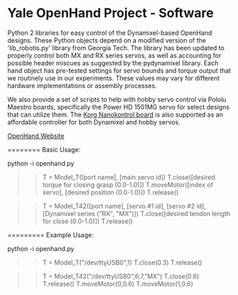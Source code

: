 Yale OpenHand Project - Software
========

Python 2 libraries for easy control of the Dynamixel-based OpenHand designs. These Python objects depend on a modified version of the 'lib\_robotis.py' library from Georgia Tech. The library has been updated to properly control both MX and RX series servos, as well as accounting for possible header miscues as suggested by the pydynamixel library. Each hand object has pre-tested settings for servo bounds and torque output that we routinely use in our experiments. These values may vary for different hardware implementations or assembly processes. 

We also provide a set of scripts to help with hobby servo control via Pololu Maestro boards, specifically the Power HD 1501MG servo for select designs that can utilize them. The [Korg Nanokontrol board](http://www.korg.com/us/products/controllers/nanokontrol2/) is also supported as an affordable controller for both Dynamixel and hobby servos.

[OpenHand Website](http://www.eng.yale.edu/grablab/openhand/)

========
Basic Usage:

python -i openhand.py

>> T = Model\_T([port name], [main servo id])
>> T.close([desired torque for closing grasp (0.0-1.0)])
>> T.moveMotor([index of servo], [desired position (0.0-1.0)])
>> T.release()

>> T = Model\_T42([port name], [servo #1 id], [servo #2 id], [Dynamixel series ("RX", "MX")])
>> T.close([desired tendon length for close (0.0-1.0)])
>> T.release()

=========
Example Usage:

python -i openhand.py

>> T = Model\_T("/dev/ttyUSB0",1)
>> T.close(0.3)
>> T.release()

>> T = Model\_T42("/dev/ttyUSB0",6,7,"MX")
>> T.close(0.6)
>> T.release()
>> T.moveMotor(0,0.6)
>> T.moveMotor(1,0.6)

